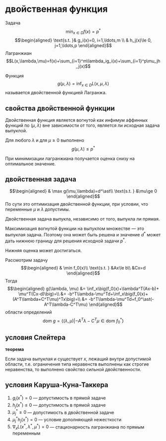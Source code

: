 # двойственная функция

Задача
$$\min_{x\in D}f(x)=p^\ast$$
$$\begin{aligned}
\text{s.t. }& g_i(x)=0, i=1,\ldots,m \\
& h_j(x)\le 0, j=1,\ldots,p
\end{aligned}$$
Лагранжиан
$$L(x,\lambda,\mu)=f(x)+\sum_{i=1}^m\lambda_ig_i(x)+\sum_{i=1}^p\mu_jh_j(x)$$

Функция 
$$g(\mu,\lambda)=\inf_{x\in D}L(x,\mu,\lambda)$$
называется двойственной функцией Лагранжа.

## свойства двойственной функции

Двойственная функция является вогнутой как инфимум аффинных функций по $(\mu, \lambda)$ вне зависимости от того, является ли исходная задача выпуклой.

Для любого $\lambda$ и для $\mu \ge 0$ выполнено
$$g(\mu,\lambda)\le p^\ast$$

При минимизации лагранжиана получается оценка снизу на оптимальное значение.

## двойственная задача

$$\begin{aligned}
& \max g(\mu,\lambda)=d^\ast\\
\text{s.t. } &\mu\ge 0
\end{aligned}$$
По сути это оптимизация двойственной функции, при условии, что переменные $\mu$ и $\lambda$ допустимы.

Двойственная задача выпукла, независимо от того, выпукла ли прямая.

Максимизация вогнутой функции на выпуклом множестве — это выпуклая задача. Поэтому она может быть решена и значение $d^\ast$ может дать нижнюю границу для решения исходной задачи $p^\ast$. 

Нижняя оценка может достигаться.

Рассмотрим задачу
$$\begin{aligned}
& \min f_0(x)\\
\text{s.t. } &Ax\le b\\
&Cx=d
\end{aligned}$$
Тогда
$$\begin{aligned}
g(\lambda, \mu) &= \inf_x\big(f_0(x)+\lambda^T(Ax-b)+ \mu^T(Cx-d)\big)=\\
&= -b^T\lambda-\mu^Td+\inf_x\big(f_0(x)+(A^T\lambda+C^T\mu)^Tx\big)=\\
&= -b^T\lambda-\mu^Td+f_0^\ast(-A^T\lambda-C^T\mu)
\end{aligned}$$
области определений
$$\text{dom }g=\{(\lambda,\mu)|-A^T\lambda-C^T\mu\in\text{dom }f_0^\ast\}$$

## условия Слейтера

**теорема**

Если задача выпуклая и существует $x$,  лежащий внутри допустимой области, т.е. ограничения типа неравенств выполнены как строгие неравенства, то выполнено свойство сильной двойственности.

## условия Каруша-Куна-Таккера

1. $g_i(x^\ast)=0$ — допустимость в прямой задаче
2. $h_j(x^\ast)\le 0$ — допустимость в прямой задаче
3. $\mu^\ast_j \ge 0$ — допустимость в двойственной задаче
4. $\mu_j^\ast h_j(x^\ast)=0$ — условие дополняющей нежесткости
5. $\nabla_x L(x^\ast,\lambda^\ast, \mu^\ast)=0$ — стационарность лагранжиана по прямым переменным

